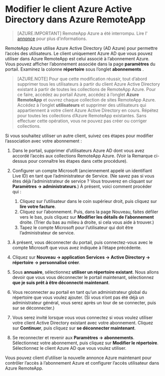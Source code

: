 
<properties
    pageTitle="Modifier le client Azure Active Directory dans Azure RemoteApp | Microsoft Azure"
    description="Découvrez comment modifier le client Azure Active Directory associé RemoteApp Azure"
    services="remoteapp"
    documentationCenter=""
    authors="lizap"
    manager="mbaldwin" />

<tags
    ms.service="remoteapp"
    ms.workload="compute"
    ms.tgt_pltfrm="na"
    ms.devlang="na"
    ms.topic="article"
    ms.date="08/15/2016"
    ms.author="elizapo" />



# <a name="change-the-azure-active-directory-tenant-in-azure-remoteapp"></a>Modifier le client Azure Active Directory dans Azure RemoteApp

> [AZURE.IMPORTANT]
> RemoteApp Azure a été interrompu. Lire l' [annonce](https://go.microsoft.com/fwlink/?linkid=821148) pour plus d’informations.

RemoteApp Azure utilise Azure Active Directory (AD Azure) pour permettre l’accès des utilisateurs. Le client uniquement Azure AD que vous pouvez utiliser dans Azure RemoteApp est celui associé à l’abonnement Azure. Vous pouvez afficher l’abonnement associée dans la page **paramètres** du portail. Examinez la colonne **répertoire** sous l’onglet **abonnements** .

> [AZURE.NOTE] Pour que cette modification réussir, tout d’abord supprimer tous les utilisateurs à partir du client Azure Active Directory existant à partir de toutes les collections de RemoteApp Azure. Pour ce faire, accédez au portail Azure, accédez à l’onglet **Azure RemoteApp** et ouvrez chaque collection de sites RemoteApp Azure. Accédez à l’onglet **utilisateurs** et supprimer des utilisateurs qui appartiennent à votre client Azure Active Directory en cours. Répétez pour toutes les collections d’Azure RemoteApp existantes. Sans effectuer cette opération, vous ne pouvez pas créer ou corriger collections.

Si vous souhaitez utiliser un autre client, suivez ces étapes pour modifier l’association avec votre abonnement :

1. Dans le portail, supprimer d’utilisateurs Azure AD dont vous avez accordé l’accès aux collections RemoteApp Azure. (Voir la Remarque ci-dessus pour connaître les étapes dans cette procédure).


2. Configurer un compte Microsoft (anciennement appelé un identifiant Live ID) en tant que l’administrateur de Service. (Ne savez pas si vous êtes déjà l’administrateur de service ? Vous trouverez en cliquant sur **Paramètres -> administrateurs**.) À présent, voici comment procéder qui :
    1. Cliquez sur l’utilisateur dans le coin supérieur droit, puis cliquez sur **lire votre facture**.
    2. Cliquez sur l’abonnement. Puis, dans la page Nouveau, faites défiler vers le bas, puis cliquez sur **Modifier les détails de l’abonnement** droite. (Trier du bas au milieu à droite, si cela vous aide à trouver.)
    3. Tapez le compte Microsoft pour l’utilisateur qui doit être l’administrateur de service.

3. À présent, vous déconnecter du portail, puis connectez-vous avec le compte Microsoft que vous avez indiquée à l’étape précédente.


4. Cliquez sur **Nouveau -> application Services -> Active Directory -> répertoire -> personnalisé créer**.
5. Sous **annuaire**, sélectionnez **utiliser un répertoire existant**. Nous allons devoir que vous vous déconnecter le portail maintenant, sélectionnez **que je suis prêt à être déconnecté maintenant**.
6. Vous reconnecter au portail en tant qu’un administrateur global du répertoire que vous voulez ajouter. (Si vous n’ont pas été déjà un administrateur général, vous serez après un tour de se connecter, puis sur se déconnecter.)
7. Vous serez invité lorsque vous vous connectez si vous voulez utiliser votre client Active Directory existant avec votre abonnement. Cliquez sur **Continuer**, puis cliquez sur **se déconnecter maintenant**.
5. Se reconnecter et revenir aux **Paramètres -> abonnements**. Sélectionnez votre abonnement, puis cliquez sur **Modifier le répertoire**. Sélectionnez le client Azure AD que vous voulez utiliser.



Vous pouvez client d’utiliser la nouvelle annonce Azure maintenant pour contrôler l’accès à l’abonnement Azure et configurer l’accès utilisateur dans Azure RemoteApp.
